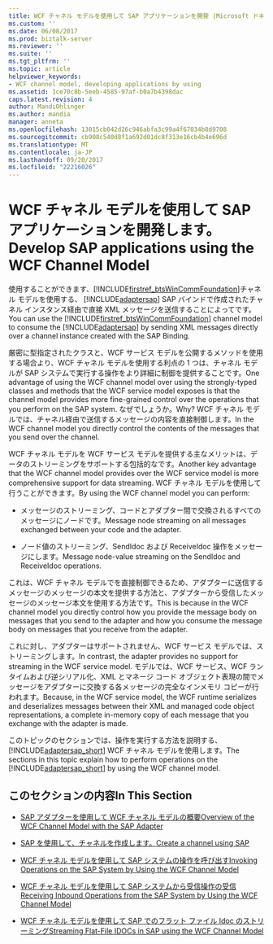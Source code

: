 ```yaml
---
title: WCF チャネル モデルを使用して SAP アプリケーションを開発 |Microsoft ドキュメント
ms.custom: ''
ms.date: 06/08/2017
ms.prod: biztalk-server
ms.reviewer: ''
ms.suite: ''
ms.tgt_pltfrm: ''
ms.topic: article
helpviewer_keywords:
- WCF channel model, developing applications by using
ms.assetid: 1ce70c8b-5eeb-4585-97af-b0a7b4398dac
caps.latest.revision: 4
author: MandiOhlinger
ms.author: mandia
manager: anneta
ms.openlocfilehash: 13015cb042d26c946abfa3c99a4f67034b8d9708
ms.sourcegitcommit: cb908c540d8f1a692d01dc8f313e16cb4b4e696d
ms.translationtype: MT
ms.contentlocale: ja-JP
ms.lasthandoff: 09/20/2017
ms.locfileid: "22216026"
---
```

# <a name="develop-sap-applications-using-the-wcf-channel-model"></a><span data-ttu-id="0cf7b-102">WCF チャネル モデルを使用して SAP アプリケーションを開発します。</span><span class="sxs-lookup"><span data-stu-id="0cf7b-102">Develop SAP applications using the WCF Channel Model</span></span>
<span data-ttu-id="0cf7b-103">使用することができます、[!INCLUDE[firstref_btsWinCommFoundation](../../includes/firstref-btswincommfoundation-md.md)]チャネル モデルを使用する、 [!INCLUDE[adaptersap](../../includes/adaptersap-md.md)] SAP バインドで作成されたチャネル インスタンス経由で直接 XML メッセージを送信することによってです。</span><span class="sxs-lookup"><span data-stu-id="0cf7b-103">You can use the [!INCLUDE[firstref_btsWinCommFoundation](../../includes/firstref-btswincommfoundation-md.md)] channel model to consume the [!INCLUDE[adaptersap](../../includes/adaptersap-md.md)] by sending XML messages directly over a channel instance created with the SAP Binding.</span></span>  
  
 <span data-ttu-id="0cf7b-104">厳密に型指定されたクラスと、WCF サービス モデルを公開するメソッドを使用する場合より、WCF チャネル モデルを使用する利点の 1 つは、チャネル モデルが SAP システムで実行する操作をより詳細に制御を提供することです。</span><span class="sxs-lookup"><span data-stu-id="0cf7b-104">One advantage of using the WCF channel model over using the strongly-typed classes and methods that the WCF service model exposes is that the channel model provides more fine-grained control over the operations that you perform on the SAP system.</span></span> <span data-ttu-id="0cf7b-105">なぜでしょうか。</span><span class="sxs-lookup"><span data-stu-id="0cf7b-105">Why?</span></span> <span data-ttu-id="0cf7b-106">WCF チャネル モデルでは、チャネル経由で送信するメッセージの内容を直接制御します。</span><span class="sxs-lookup"><span data-stu-id="0cf7b-106">In the WCF channel model you directly control the contents of the messages that you send over the channel.</span></span>  
  
 <span data-ttu-id="0cf7b-107">WCF チャネル モデルを WCF サービス モデルを提供する主なメリットは、データのストリーミングをサポートする包括的なです。</span><span class="sxs-lookup"><span data-stu-id="0cf7b-107">Another key advantage that the WCF channel model provides over the WCF service model is more comprehensive support for data streaming.</span></span> <span data-ttu-id="0cf7b-108">WCF チャネル モデルを使用して行うことができます。</span><span class="sxs-lookup"><span data-stu-id="0cf7b-108">By using the WCF channel model you can perform:</span></span>  
  
-   <span data-ttu-id="0cf7b-109">メッセージのストリーミング、コードとアダプター間で交換されるすべてのメッセージにノードです。</span><span class="sxs-lookup"><span data-stu-id="0cf7b-109">Message node streaming on all messages exchanged between your code and the adapter.</span></span>  
  
-   <span data-ttu-id="0cf7b-110">ノード値のストリーミング、SendIdoc および ReceiveIdoc 操作をメッセージにします。</span><span class="sxs-lookup"><span data-stu-id="0cf7b-110">Message node-value streaming on the SendIdoc and ReceiveIdoc operations.</span></span>  
  
 <span data-ttu-id="0cf7b-111">これは、WCF チャネル モデルでを直接制御できるため、アダプターに送信するメッセージのメッセージの本文を提供する方法と、アダプターから受信したメッセージのメッセージ本文を使用する方法です。</span><span class="sxs-lookup"><span data-stu-id="0cf7b-111">This is because in the WCF channel model you directly control how you provide the message body on messages that you send to the adapter and how you consume the message body on messages that you receive from the adapter.</span></span>  
  
 <span data-ttu-id="0cf7b-112">これに対し、アダプターはサポートされません、WCF サービス モデルでは、ストリーミングします。</span><span class="sxs-lookup"><span data-stu-id="0cf7b-112">In contrast, the adapter provides no support for streaming in the WCF service model.</span></span> <span data-ttu-id="0cf7b-113">モデルでは、WCF サービス、WCF ランタイムおよび逆シリアル化、XML とマネージ コード オブジェクト表現の間でメッセージをアダプターに交換する各メッセージの完全なインメモリ コピーが行われます。</span><span class="sxs-lookup"><span data-stu-id="0cf7b-113">Because, in the WCF service model, the WCF runtime serializes and deserializes messages between their XML and managed code object representations, a complete in-memory copy of each message that you exchange with the adapter is made.</span></span>  
  
 <span data-ttu-id="0cf7b-114">このトピックのセクションでは、操作を実行する方法を説明する、 [!INCLUDE[adaptersap_short](../../includes/adaptersap-short-md.md)] WCF チャネル モデルを使用します。</span><span class="sxs-lookup"><span data-stu-id="0cf7b-114">The sections in this topic explain how to perform operations on the [!INCLUDE[adaptersap_short](../../includes/adaptersap-short-md.md)] by using the WCF channel model.</span></span>  
  
## <a name="in-this-section"></a><span data-ttu-id="0cf7b-115">このセクションの内容</span><span class="sxs-lookup"><span data-stu-id="0cf7b-115">In This Section</span></span>  
  
-   [<span data-ttu-id="0cf7b-116">SAP アダプターを使用して WCF チャネル モデルの概要</span><span class="sxs-lookup"><span data-stu-id="0cf7b-116">Overview of the WCF Channel Model with the SAP Adapter</span></span>](../../adapters-and-accelerators/adapter-sap/overview-of-the-wcf-channel-model-with-the-sap-adapter.md)  
  
-   [<span data-ttu-id="0cf7b-117">SAP を使用して、チャネルを作成します。</span><span class="sxs-lookup"><span data-stu-id="0cf7b-117">Create a channel using SAP</span></span>](../../adapters-and-accelerators/adapter-sap/create-a-channel-using-sap.md)  
  
-   [<span data-ttu-id="0cf7b-118">WCF チャネル モデルを使用して SAP システムの操作を呼び出す</span><span class="sxs-lookup"><span data-stu-id="0cf7b-118">Invoking Operations on the SAP System by Using the WCF Channel Model</span></span>](../../adapters-and-accelerators/adapter-sap/invoke-operations-on-the-sap-system-using-the-wcf-channel-model.md)  
  
-   [<span data-ttu-id="0cf7b-119">WCF チャネル モデルを使用して SAP システムから受信操作の受信</span><span class="sxs-lookup"><span data-stu-id="0cf7b-119">Receiving Inbound Operations from the SAP System by Using the WCF Channel Model</span></span>](../../adapters-and-accelerators/adapter-sap/receive-inbound-operations-from-the-sap-system-using-the-wcf-channel-model.md) 
  
-   [<span data-ttu-id="0cf7b-120">WCF チャネル モデルを使用して SAP でのフラット ファイル Idoc のストリーミング</span><span class="sxs-lookup"><span data-stu-id="0cf7b-120">Streaming Flat-File IDOCs in SAP using the WCF Channel Model</span></span>](../../adapters-and-accelerators/adapter-sap/stream-flat-file-idocs-in-sap-using-the-wcf-channel-model.md)